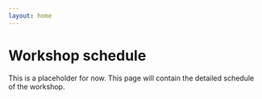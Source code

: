 ```yaml
---
layout: home
---
```


# Workshop schedule

This is a placeholder for now. This page will contain the detailed schedule of the workshop.
